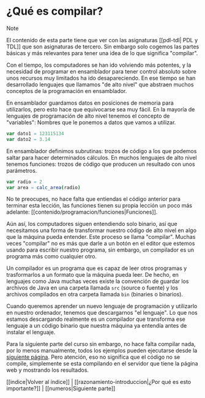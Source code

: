 # ¿Qué es compilar?
> [!NOTE]
> El contenido de esta parte tiene que ver con las asignaturas [[pdl-tdl| PDL y TDL]] que son asignaturas de tercero. Sin embargo solo cogemos las partes básicas y más relevantes para tener una idea de lo que significa "compilar".

Con el tiempo, los computadores se han ido volviendo más potentes, y la necesidad de programar en ensamblador para tener control absoluto sobre unos recursos muy limitados ha ido desapareciendo. En ese tiempo se han desarrollado lenguajes que llamamos "de alto nivel" que abstraen muchos conceptos de la programación en ensamblador.

En ensamblador guardamos datos en posiciones de memoria para utilizarlos, pero esto hace que equivocarse sea muy fácil. En la mayoría de lenguajes de programación de alto nivel tenemos el concepto de "variables": Nombres que le ponemos a datos que vamos a utilizar.

```nim
var dato1 = 123115134
var dato2 = 3.14
```

En ensamblador definimos subrutinas: trozos de código a los que podemos saltar para hacer determinados cálculos. En muchos lenguajes de alto nivel tenemos funciones: trozos de código que producen un resultado con unos parámetros.

```nim
var radio = 2
var area = calc_area(radio)
```

No te preocupes, no hace falta que entiendas el código anterior para terminar esta lección, las funciones tienen su propia lección un poco más adelante: [[contenido/programacion/funciones|Funciones]].

Aún así, los computadores siguen entendiendo solo binario, así que necesitamos una forma de transformar nuestro código de alto nivel en algo que la máquina pueda entender. Este proceso se llama "compilar".
Muchas veces "compilar" no es más que darle a un botón en el editor que estemos usando para escribir nuestro programa, sin embargo, un compilador es un programa más como cualquier otro.

Un compilador es un programa que es capaz de leer otros programas y trasformarlos a un formato que la máquina pueda leer. De hecho, en lenguajes como Java muchas veces existe la convención de guardar los archivos de Java en una carpeta llamada `src` (source o fuente) y los archivos compilados en otra carpeta llamada `bin` (binaries o binarios).

Cuando queremos aprender un nuevo lenguaje de programación y utilizarlo en nuestro ordenador, tenemos que descargarnos "el lenguaje". Lo que nos estamos descargando realmente es un compilador que transforma ese lenguaje a un código binario que nuestra máquina ya entendía antes de instalar el lenguaje.

Para la siguiente parte del curso sin embargo, no hace falta compilar nada, por lo menos manualmente, todos los ejemplos pueden ejecutarse desde la [siguiente página](https://play.nim-lang.org). Pero atención,  eso no significa que el código no se compile, simplemente se esta compilando en el servidor que tiene la página web y mostrando los resultados.

[[indice|Volver al índice]] | [[razonamiento-introduccion|¿Por qué es esto importante?]] | [[numeros|Siguiente parte]]